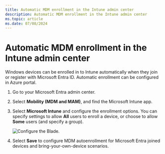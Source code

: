 ```yaml
---
title: Automatic MDM enrollment in the Intune admin center
description: Automatic MDM enrollment in the Intune admin center
ms.topic: article
ms.date: 07/08/2024
---
```


# Automatic MDM enrollment in the Intune admin center

Windows devices can be enrolled in to Intune automatically when they join or register with Microsoft Entra ID. Automatic enrollment can be configured in Azure portal.

1. Go to your Microsoft Entra admin center.
1. Select **Mobility (MDM and MAM)**, and find the Microsoft Intune app.
1. Select **Microsoft Intune** and configure the enrollment options. You can specify settings to allow **All** users to enroll a device, or choose to allow **Some** users (and specify a group).

   ![Configure the Blade.](images/azure-intune-configure-scope.png)

1. Select **Save** to configure MDM autoenrollment for Microsoft Entra joined devices and bring-your-own-device scenarios.

